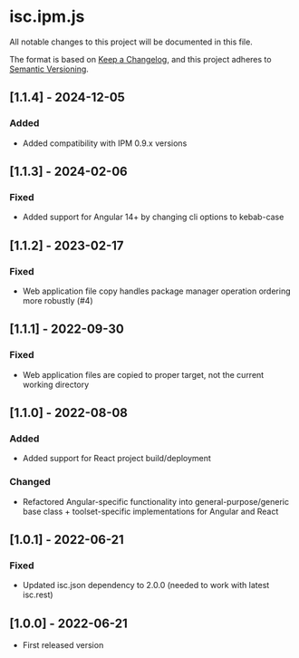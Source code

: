 # isc.ipm.js

All notable changes to this project will be documented in this file.

The format is based on [Keep a Changelog](https://keepachangelog.com/en/1.0.0/),
and this project adheres to [Semantic Versioning](https://semver.org/spec/v2.0.0.html).


## [1.1.4] - 2024-12-05
### Added
- Added compatibility with IPM 0.9.x versions

## [1.1.3] - 2024-02-06
### Fixed
- Added support for Angular 14+ by changing cli options to kebab-case


## [1.1.2] - 2023-02-17
### Fixed
- Web application file copy handles package manager operation ordering more robustly (#4)

## [1.1.1] - 2022-09-30
### Fixed
- Web application files are copied to proper target, not the current working directory

## [1.1.0] - 2022-08-08
### Added
- Added support for React project build/deployment
  
### Changed
- Refactored Angular-specific functionality into general-purpose/generic base class + toolset-specific implementations for Angular and React

## [1.0.1] - 2022-06-21
### Fixed
- Updated isc.json dependency to 2.0.0 (needed to work with latest isc.rest)

## [1.0.0] - 2022-06-21
- First released version


